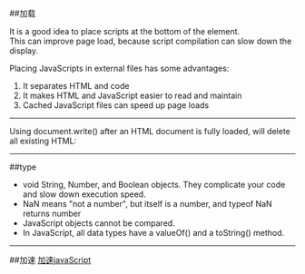 ##加载

It is a good idea to place scripts at the bottom of the <body> element.<br>
This can improve page load, because script compilation can slow down the display.<br>

Placing JavaScripts in external files has some advantages:<br>

1. It separates HTML and code
2. It makes HTML and JavaScript easier to read and maintain
3. Cached JavaScript files can speed up page loads

---

Using document.write() after an HTML document is fully loaded, will delete all existing HTML:

---
##type
- void String, Number, and Boolean objects. They complicate your code and slow down execution speed.
- NaN means "not a number", but itself is a number, and typeof NaN returns number
- JavaScript objects cannot be compared.
- In JavaScript, all data types have a valueOf() and a toString() method.

---
##加速
[加速javaScript](http://www.w3schools.com/js/js_performance.asp)
